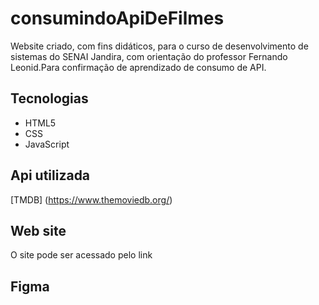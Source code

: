 # consumindoApiDeFilmes

Website criado, com fins didáticos, para o curso de desenvolvimento de sistemas do SENAI Jandira, com orientação do professor Fernando Leonid.Para confirmação de aprendizado de consumo de API.

## Tecnologias
* HTML5
* CSS
* JavaScript

## Api utilizada
[TMDB] (https://www.themoviedb.org/)

## Web site
O site pode ser acessado pelo link

## Figma
